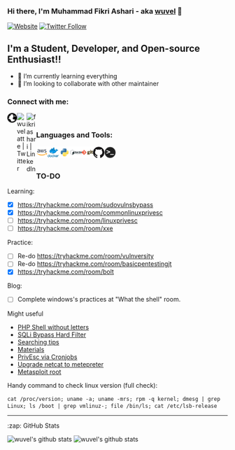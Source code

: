 ### Hi there, I'm Muhammad Fikri Ashari - aka [wuvel][website] 👋

[![Website](https://img.shields.io/website?label=wuvel.net&style=for-the-badge&url=http%3A%2F%2Fmohzulfikar.me)](https://wuvel.net)
[![Twitter Follow](https://img.shields.io/twitter/follow/wuvelatte?color=1DA1F2&logo=twitter&style=for-the-badge)](https://twitter.com/intent/follow?original_referer=https%3A%2F%2Fgithub.com%2Fmohzulfikar&screen_name=wuvelatte)

## I'm a Student, Developer, and Open-source Enthusiast!!

<!-- - 🔭 I just launched my first blog post: [Coming soon]()! -->
- 🌱 I’m currently learning everything
- 👯 I’m looking to collaborate with other maintainer


### Connect with me:

[<img align="left" alt="wuvel.net" width="22px" src="https://raw.githubusercontent.com/iconic/open-iconic/master/svg/globe.svg" />][website]
[<img align="left" alt="wuvelatte | Twitter" width="22px" src="https://cdn.jsdelivr.net/npm/simple-icons@v3/icons/twitter.svg" />][twitter]
[<img align="left" alt="fikriashari | LinkedIn" width="22px" src="https://cdn.jsdelivr.net/npm/simple-icons@v3/icons/linkedin.svg" />][linkedin]

<br />

### Languages and Tools:

<img align="left" alt="AWS" width="26px" src="https://raw.githubusercontent.com/github/explore/80688e429a7d4ef2fca1e82350fe8e3517d3494d/topics/aws/aws.png" />
<img align="left" alt="Docker" width="26px" src="https://raw.githubusercontent.com/github/explore/80688e429a7d4ef2fca1e82350fe8e3517d3494d/topics/docker/docker.png" />
<img align="left" alt="Python" width="26px" src="https://raw.githubusercontent.com/github/explore/80688e429a7d4ef2fca1e82350fe8e3517d3494d/topics/python/python.png" />
<img align="left" alt="Bash" width="26px" src="https://raw.githubusercontent.com/github/explore/80688e429a7d4ef2fca1e82350fe8e3517d3494d/topics/bash/bash.png" />
<img align="left" alt="Git" width="26px" src="https://raw.githubusercontent.com/github/explore/80688e429a7d4ef2fca1e82350fe8e3517d3494d/topics/git/git.png" />
<img align="left" alt="GitHub" width="26px" src="https://raw.githubusercontent.com/github/explore/78df643247d429f6cc873026c0622819ad797942/topics/github/github.png" />
<img align="left" alt="Terminal" width="26px" src="https://raw.githubusercontent.com/github/explore/80688e429a7d4ef2fca1e82350fe8e3517d3494d/topics/terminal/terminal.png" />

<br />
<br />

### TO-DO
Learning:
- [x] https://tryhackme.com/room/sudovulnsbypass
- [X] https://tryhackme.com/room/commonlinuxprivesc
- [ ] https://tryhackme.com/room/linuxprivesc
- [ ] https://tryhackme.com/room/xxe

Practice:
- [ ] Re-do https://tryhackme.com/room/vulnversity
- [ ] Re-do https://tryhackme.com/room/basicpentestingjt
- [x] https://tryhackme.com/room/bolt

Blog:
- [ ] Complete windows's practices at "What the shell" room.

Might useful
- [PHP Shell without letters](https://securityonline.info/bypass-waf-php-webshell-without-numbers-letters/https://securityonline.info/bypass-waf-php-webshell-without-numbers-letters/)
- [SQLi Bypass Hard Filter](https://websec.wordpress.com/2010/03/19/exploiting-hard-filtered-sql-injections/)
- [Searching tips](https://blog.hubspot.com/marketing/google-search-tips)
- [Materials](https://book.hacktoday.net/)
- [PrivEsc via Cronjobs](https://www.hackingarticles.in/linux-privilege-escalation-by-exploiting-cron-jobs/)
- [Upgrade netcat to metepreter](https://www.hackingtutorials.org/networking/upgrading-netcat-shells-to-meterpreter/)
- [Metasploit root](https://null-byte.wonderhowto.com/how-to/get-root-with-metasploits-local-exploit-suggester-0199463/)

Handy command to check linux version (full check):
```
cat /proc/version; uname -a; uname -mrs; rpm -q kernel; dmesg | grep Linux; ls /boot | grep vmlinuz-; file /bin/ls; cat /etc/lsb-release
```

---
  <summary>:zap: GitHub Stats</summary>

  ![wuvel's github stats](https://github-readme-stats.vercel.app/api/top-langs/?username=wuvel)
  ![wuvel's github stats](https://github-readme-stats.vercel.app/api?username=wuvel)

[website]: https://wuvel.net
[twitter]: https://twitter.com/wuvelatte
[linkedin]: https://www.linkedin.com/in/fikriasharri/
